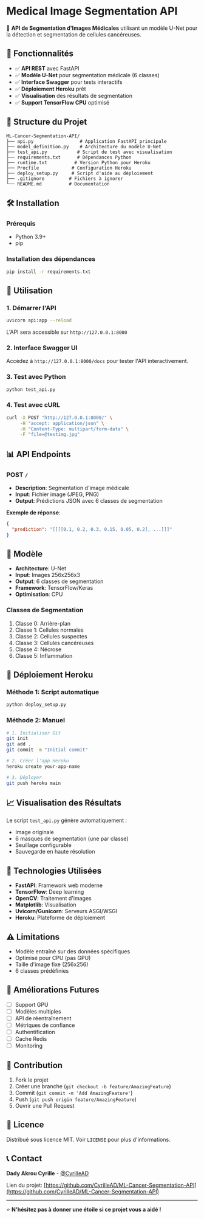 # Medical Image Segmentation API

🏥 **API de Segmentation d'Images Médicales** utilisant un modèle U-Net pour la détection et segmentation de cellules cancéreuses.

## 🚀 Fonctionnalités

- ✅ **API REST** avec FastAPI
- ✅ **Modèle U-Net** pour segmentation médicale (6 classes)
- ✅ **Interface Swagger** pour tests interactifs
- ✅ **Déploiement Heroku** prêt
- ✅ **Visualisation** des résultats de segmentation
- ✅ **Support TensorFlow CPU** optimisé

## 📁 Structure du Projet

```
ML-Cancer-Segmentation-API/
├── api.py                 # Application FastAPI principale
├── model_definition.py    # Architecture du modèle U-Net
├── test_api.py           # Script de test avec visualisation
├── requirements.txt      # Dépendances Python
├── runtime.txt          # Version Python pour Heroku
├── Procfile            # Configuration Heroku
├── deploy_setup.py     # Script d'aide au déploiement
├── .gitignore         # Fichiers à ignorer
└── README.md          # Documentation
```

## 🛠️ Installation

### Prérequis
- Python 3.9+
- pip

### Installation des dépendances

```bash
pip install -r requirements.txt
```

## 🎯 Utilisation

### 1. Démarrer l'API

```bash
uvicorn api:app --reload
```

L'API sera accessible sur `http://127.0.0.1:8000`

### 2. Interface Swagger UI

Accédez à `http://127.0.0.1:8000/docs` pour tester l'API interactivement.

### 3. Test avec Python

```bash
python test_api.py
```

### 4. Test avec cURL

```bash
curl -X POST "http://127.0.0.1:8000/" \
     -H "accept: application/json" \
     -H "Content-Type: multipart/form-data" \
     -F "file=@testimg.jpg"
```

## 📊 API Endpoints

### POST `/`
- **Description**: Segmentation d'image médicale
- **Input**: Fichier image (JPEG, PNG)
- **Output**: Prédictions JSON avec 6 classes de segmentation

**Exemple de réponse**:
```json
{
  "prediction": "[[[[0.1, 0.2, 0.3, 0.15, 0.05, 0.2], ...]]]"
}
```

## 🧠 Modèle

- **Architecture**: U-Net
- **Input**: Images 256x256x3
- **Output**: 6 classes de segmentation
- **Framework**: TensorFlow/Keras
- **Optimisation**: CPU

### Classes de Segmentation
1. Classe 0: Arrière-plan
2. Classe 1: Cellules normales
3. Classe 2: Cellules suspectes
4. Classe 3: Cellules cancéreuses
5. Classe 4: Nécrose
6. Classe 5: Inflammation

## 🚀 Déploiement Heroku

### Méthode 1: Script automatique
```bash
python deploy_setup.py
```

### Méthode 2: Manuel
```bash
# 1. Initialiser Git
git init
git add .
git commit -m "Initial commit"

# 2. Créer l'app Heroku
heroku create your-app-name

# 3. Déployer
git push heroku main
```

## 📈 Visualisation des Résultats

Le script `test_api.py` génère automatiquement :
- Image originale
- 6 masques de segmentation (une par classe)
- Seuillage configurable
- Sauvegarde en haute résolution

## 🔧 Technologies Utilisées

- **FastAPI**: Framework web moderne
- **TensorFlow**: Deep learning
- **OpenCV**: Traitement d'images
- **Matplotlib**: Visualisation
- **Uvicorn/Gunicorn**: Serveurs ASGI/WSGI
- **Heroku**: Plateforme de déploiement

## ⚠️ Limitations

- Modèle entraîné sur des données spécifiques
- Optimisé pour CPU (pas GPU)
- Taille d'image fixe (256x256)
- 6 classes prédéfinies

## 🔮 Améliorations Futures

- [ ] Support GPU
- [ ] Modèles multiples
- [ ] API de réentraînement
- [ ] Métriques de confiance
- [ ] Authentification
- [ ] Cache Redis
- [ ] Monitoring

## 🤝 Contribution

1. Fork le projet
2. Créer une branche (`git checkout -b feature/AmazingFeature`)
3. Commit (`git commit -m 'Add AmazingFeature'`)
4. Push (`git push origin feature/AmazingFeature`)
5. Ouvrir une Pull Request

## 📄 Licence

Distribué sous licence MIT. Voir `LICENSE` pour plus d'informations.

## 📞 Contact

**Dady Akrou Cyrille** - [@CyrilleAD](https://github.com/CyrilleAD)

Lien du projet: [https://github.com/CyrilleAD/ML-Cancer-Segmentation-API](https://github.com/CyrilleAD/ML-Cancer-Segmentation-API)

---

⭐ **N'hésitez pas à donner une étoile si ce projet vous a aidé !**